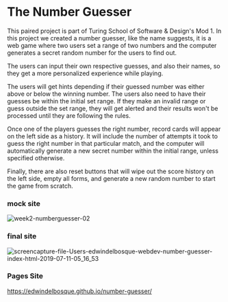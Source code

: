 # The Number Guesser

This paired project is part of Turing School of Software & Design's Mod 1.
In this project we created a number guesser, like the name suggests, it is a web game where two users set a range of two numbers and the computer generates a secret random number for the users to find out.

The users can input their own respective guesses, and also their names, so they get a more personalized experience while playing.

The users will get hints depending if their guessed number was either above or below the winning number.
The users also need to have their guesses be within the initial set range. If they make an invalid range or guess outside the set range, they will get alerted and their results won't be processed until they are following the rules.

Once one of the players guesses the right number, record cards will appear on the left side as a history. It will include the number of attempts it took to guess the right number in that particular match, and the computer will automatically generate a new secret number within the initial range, unless specified otherwise.

Finally, there are also reset buttons that will wipe out the score history on the left side, empty all forms, and generate a new random number to start the game from scratch.

### mock site
![week2-numberguesser-02](https://user-images.githubusercontent.com/48811985/61046523-e577cb80-a3cc-11e9-98a4-a05826c6b4ad.jpg)

### final site
![screencapture-file-Users-edwindelbosque-webdev-number-guesser-index-html-2019-07-11-05_16_53](https://user-images.githubusercontent.com/48811985/61046795-86ff1d00-a3cd-11e9-967b-bb8d0cf394fb.png)

### Pages Site
https://edwindelbosque.github.io/number-guesser/
